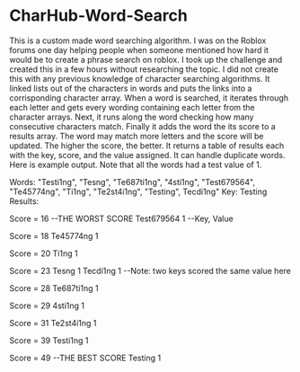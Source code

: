 # CharHub-Word-Search
This is a custom made word searching algorithm. I was on the Roblox forums one day helping people when someone mentioned how hard it would be to create a phrase search on roblox. I took up the challenge and created this in a few hours without researching the topic. I did not create this with any previous knowledge of character searching algorithms. It linked lists out of the characters in words and puts the links into a corrisponding character array. When a word is searched, it iterates through each letter and gets every wording containing each letter from the character arrays. Next, it runs along the word checking how many consecutive characters match. Finally it adds the word the its score to a results array. The word may match more letters and the score will be updated. The higher the score, the better. It returns a table of results each with the key, score, and the value assigned. It can handle duplicate words. Here is example output. Note that all the words had a test value of 1.

Words: "Testi1ng", "Tesng", "Te687ti1ng", "4sti1ng", "Test679564", "Te45774ng", "Ti1ng", "Te2st4i1ng", "Testing", Tecdi1ng"
Key: Testing
Results:

Score = 16 --THE WORST SCORE
Test679564 1 --Key, Value
 
Score = 18
Te45774ng 1
 
Score = 20
Ti1ng 1
 
Score = 23
Tesng 1
Tecdi1ng 1 --Note: two keys scored the same value here
 
Score = 28
Te687ti1ng 1
 
Score = 29
4sti1ng 1
 
Score = 31
Te2st4i1ng 1
 
Score = 39
Testi1ng 1
 
Score = 49 --THE BEST SCORE
Testing 1
